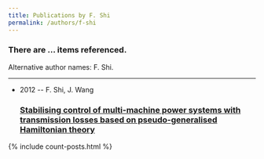 ```yaml
---
title: Publications by F. Shi
permalink: /authors/f-shi
---
```


<h3 id="number-posts">There are ... items referenced.</h3>
<p id='info-authors'>Alternative author names: F. Shi.</p>
<hr />
<ul class="post-list">
<li><span class='post-meta'>2012 -- F. Shi, J. Wang</span><h3><a class='post-link' href="{{ site.baseurl }}/stabilising-control-of-multi-machine-power-systems-with-transmission-losses-based-on-pseudo-generalised-hamiltonian-theory">Stabilising control of multi-machine power systems with transmission losses based on pseudo-generalised Hamiltonian theory</a></h3></li>

</ul>
{% include count-posts.html %}
